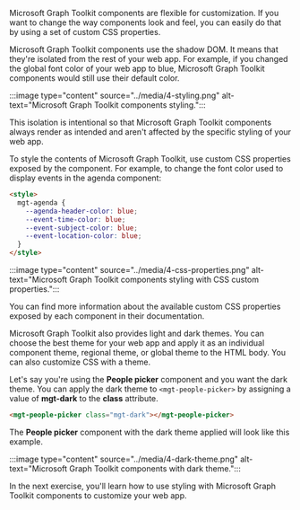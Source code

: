 Microsoft Graph Toolkit components are flexible for customization. If you want to change the way components look and feel, you can easily do that by using a set of custom CSS properties.

Microsoft Graph Toolkit components use the shadow DOM. It means that they're isolated from the rest of your web app. For example, if you changed the global font color of your web app to blue, Microsoft Graph Toolkit components would still use their default color.

:::image type="content" source="../media/4-styling.png" alt-text="Microsoft Graph Toolkit components styling.":::

This isolation is intentional so that Microsoft Graph Toolkit components always render as intended and aren't affected by the specific styling of your web app.

To style the contents of Microsoft Graph Toolkit, use custom CSS properties exposed by the component. For example, to change the font color used to display events in the agenda component:

```html
<style>
  mgt-agenda {
    --agenda-header-color: blue;
    --event-time-color: blue;
    --event-subject-color: blue;
    --event-location-color: blue;
  }
</style>
```

:::image type="content" source="../media/4-css-properties.png" alt-text="Microsoft Graph Toolkit components styling with CSS custom properties.":::

You can find more information about the available custom CSS properties exposed by each component in their documentation.

Microsoft Graph Toolkit also provides light and dark themes. You can choose the best theme for your web app and apply it as an individual component theme, regional theme, or global theme to the HTML body. You can also customize CSS with a theme.

Let's say you're using the **People picker** component and you want the dark theme. You can apply the dark theme to `<mgt-people-picker>` by assigning a value of **mgt-dark** to the **class** attribute.

```html
<mgt-people-picker class="mgt-dark"></mgt-people-picker>
```

The **People picker** component with the dark theme applied will look like this example.

:::image type="content" source="../media/4-dark-theme.png" alt-text="Microsoft Graph Toolkit components with dark theme.":::

In the next exercise, you'll learn how to use styling with Microsoft Graph Toolkit components to customize your web app.